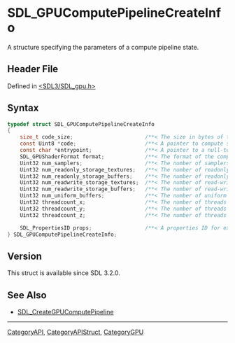 # SDL_GPUComputePipelineCreateInfo

A structure specifying the parameters of a compute pipeline state.

## Header File

Defined in [<SDL3/SDL_gpu.h>](https://github.com/libsdl-org/SDL/blob/main/include/SDL3/SDL_gpu.h)

## Syntax

```c
typedef struct SDL_GPUComputePipelineCreateInfo
{
    size_t code_size;                       /**< The size in bytes of the compute shader code pointed to. */
    const Uint8 *code;                      /**< A pointer to compute shader code. */
    const char *entrypoint;                 /**< A pointer to a null-terminated UTF-8 string specifying the entry point function name for the shader. */
    SDL_GPUShaderFormat format;             /**< The format of the compute shader code. */
    Uint32 num_samplers;                    /**< The number of samplers defined in the shader. */
    Uint32 num_readonly_storage_textures;   /**< The number of readonly storage textures defined in the shader. */
    Uint32 num_readonly_storage_buffers;    /**< The number of readonly storage buffers defined in the shader. */
    Uint32 num_readwrite_storage_textures;  /**< The number of read-write storage textures defined in the shader. */
    Uint32 num_readwrite_storage_buffers;   /**< The number of read-write storage buffers defined in the shader. */
    Uint32 num_uniform_buffers;             /**< The number of uniform buffers defined in the shader. */
    Uint32 threadcount_x;                   /**< The number of threads in the X dimension. This should match the value in the shader. */
    Uint32 threadcount_y;                   /**< The number of threads in the Y dimension. This should match the value in the shader. */
    Uint32 threadcount_z;                   /**< The number of threads in the Z dimension. This should match the value in the shader. */

    SDL_PropertiesID props;                 /**< A properties ID for extensions. Should be 0 if no extensions are needed. */
} SDL_GPUComputePipelineCreateInfo;
```

## Version

This struct is available since SDL 3.2.0.

## See Also

- [SDL_CreateGPUComputePipeline](SDL_CreateGPUComputePipeline)

----
[CategoryAPI](CategoryAPI), [CategoryAPIStruct](CategoryAPIStruct), [CategoryGPU](CategoryGPU)

